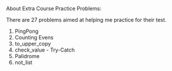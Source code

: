 About Extra Course Practice Problems:

There are 27 problems aimed at helping me practice for their test. 

1) PingPong
2) Counting Evens
3) to_upper_copy
4) check_value - Try-Catch
5) Palidrome
6) not_list